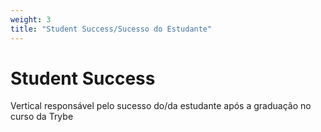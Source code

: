 ```yaml
---
weight: 3
title: "Student Success/Sucesso do Estudante"
---
```


# Student Success

Vertical responsável pelo sucesso do/da estudante após a graduação no curso da Trybe